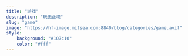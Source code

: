 ```yaml
---
title: "游戏"
description: "玩无止境"
slug: "game"
image: "https://hf-image.mitsea.com:8840/blog/categories/game.avif"
style:
    background: "#107c10"
    color: "#fff"
---
```

